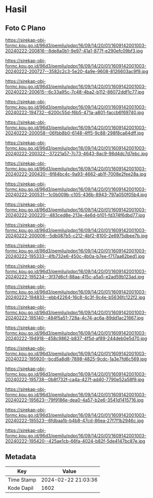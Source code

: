 # Hasil

## Foto C Plano

https://sirekap-obj-formc.kpu.go.id/96d3/pemilu/pdpr/16/09/14/20/01/1609142001003-20240222-200816--8de8a0b1-9e97-41a1-877f-e290efc09bf3.jpg

https://sirekap-obj-formc.kpu.go.id/96d3/pemilu/pdpr/16/09/14/20/01/1609142001003-20240222-200727--3582c2c3-5e20-4a9e-9608-8126603ac9f9.jpg

https://sirekap-obj-formc.kpu.go.id/96d3/pemilu/pdpr/16/09/14/20/01/1609142001003-20240222-200615--6c33a95c-7c48-4ba2-b112-86072ddf1c77.jpg

https://sirekap-obj-formc.kpu.go.id/96d3/pemilu/pdpr/16/09/14/20/01/1609142001003-20240222-194732--6200c55d-f6b5-471a-a801-faccb6f69740.jpg

https://sirekap-obj-formc.kpu.go.id/96d3/pemilu/pdpr/16/09/14/20/01/1609142001003-20240222-200058--06fbb8b0-6148-4ff5-9c88-298f8ca64dff.jpg

https://sirekap-obj-formc.kpu.go.id/96d3/pemilu/pdpr/16/09/14/20/01/1609142001003-20240222-200322--37221a57-7c73-4643-8ac9-98d4dc7d7ebc.jpg

https://sirekap-obj-formc.kpu.go.id/96d3/pemilu/pdpr/16/09/14/20/01/1609142001003-20240222-200420--6f84bc4c-9a93-4662-ab1f-7008e2fee28a.jpg

https://sirekap-obj-formc.kpu.go.id/96d3/pemilu/pdpr/16/09/14/20/01/1609142001003-20240222-200531--1c0b009b-c105-436b-8943-797a050f05b4.jpg

https://sirekap-obj-formc.kpu.go.id/96d3/pemilu/pdpr/16/09/14/20/01/1609142001003-20240222-200220--483ced8e-213e-4e6d-b101-fd374f6dbd77.jpg

https://sirekap-obj-formc.kpu.go.id/96d3/pemilu/pdpr/16/09/14/20/01/1609142001003-20240222-200006--5db087b5-c212-4bf2-8100-2e6975dbee7b.jpg

https://sirekap-obj-formc.kpu.go.id/96d3/pemilu/pdpr/16/09/14/20/01/1609142001003-20240222-195333--4fb732e6-450c-4b0a-b7ee-f717aa62bed1.jpg

https://sirekap-obj-formc.kpu.go.id/96d3/pemilu/pdpr/16/09/14/20/01/1609142001003-20240222-195234--3f37d6cf-88aa-415c-a5a5-e2ad59b123ad.jpg

https://sirekap-obj-formc.kpu.go.id/96d3/pemilu/pdpr/16/09/14/20/01/1609142001003-20240222-194833--ebb42264-16c8-4c3f-9c4e-b5636fc122f2.jpg

https://sirekap-obj-formc.kpu.go.id/96d3/pemilu/pdpr/16/09/14/20/01/1609142001003-20240222-195140--484f5a51-728a-4c74-ac6a-89dd1ac21667.jpg

https://sirekap-obj-formc.kpu.go.id/96d3/pemilu/pdpr/16/09/14/20/01/1609142001003-20240222-194918--458c9862-b837-4f5d-af89-244deb0e5d70.jpg

https://sirekap-obj-formc.kpu.go.id/96d3/pemilu/pdpr/16/09/14/20/01/1609142001003-20240222-195920--bcd5a8d8-7898-4825-9cdc-1a3e7fd6c569.jpg

https://sirekap-obj-formc.kpu.go.id/96d3/pemilu/pdpr/16/09/14/20/01/1609142001003-20240222-195738--0b8f732f-ca4a-427f-ad40-7790e52a58f9.jpg

https://sirekap-obj-formc.kpu.go.id/96d3/pemilu/pdpr/16/09/14/20/01/1609142001003-20240222-195623--79f9186e-dea0-4a57-b2e6-3541d1415716.jpg

https://sirekap-obj-formc.kpu.go.id/96d3/pemilu/pdpr/16/09/14/20/01/1609142001003-20240222-195523--6fdbaa1b-b4b8-47cd-86ea-27f7f1b2946c.jpg

https://sirekap-obj-formc.kpu.go.id/96d3/pemilu/pdpr/16/09/14/20/01/1609142001003-20240222-195420--425ae1cb-66fa-4024-b82f-5de4147bc87e.jpg


## Metadata

| Key        | Value               |
| ---------- | ------------------- |
| Time Stamp | 2024-02-22 21:03:36 |
| Kode Dapil | 1602                |



